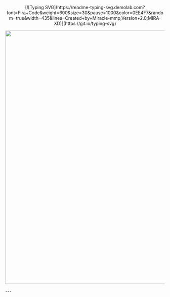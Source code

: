 <p align="center">
[![Typing SVG](https://readme-typing-svg.demolab.com?font=Fira+Code&weight=600&size=30&pause=1000&color=0EE4F7&random=true&width=435&lines=Created+by+Miracle-mmp;Version+2.0;MIRA-XD)](https://git.io/typing-svg)
</p>
<p align="center">
<p align="center">
  <img src="https://files.catbox.moe/odekje.jpg" width="800"/>
</p>
---
